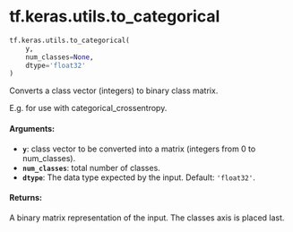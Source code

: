 <div itemscope itemtype="http://developers.google.com/ReferenceObject">
<meta itemprop="name" content="tf.keras.utils.to_categorical" />
<meta itemprop="path" content="Stable" />
</div>

# tf.keras.utils.to_categorical

``` python
tf.keras.utils.to_categorical(
    y,
    num_classes=None,
    dtype='float32'
)
```

Converts a class vector (integers) to binary class matrix.

E.g. for use with categorical_crossentropy.

#### Arguments:

* <b>`y`</b>: class vector to be converted into a matrix
        (integers from 0 to num_classes).
* <b>`num_classes`</b>: total number of classes.
* <b>`dtype`</b>: The data type expected by the input. Default: `'float32'`.


#### Returns:

A binary matrix representation of the input. The classes axis is placed
last.